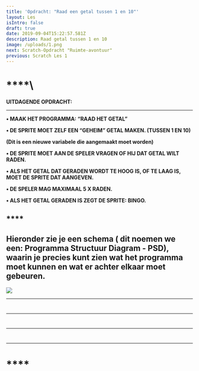 ```yaml
---
title: 'Opdracht: "Raad een getal tussen 1 en 10"'
layout: Les
isIntro: false
draft: true
date: 2019-09-04T15:22:57.581Z
description: Raad getal tussen 1 en 10
image: /uploads/1.png
next: Scratch-Opdracht "Ruimte-avontuur"
previous: Scratch Les 1
---
```

# ****\
**UITDAGENDE OPDRACHT:**

****

**•	MAAK HET PROGRAMMA:  “RAAD HET GETAL”**

**•	DE SPRITE MOET ZELF EEN “GEHEIM” GETAL MAKEN. (TUSSEN 1 EN 10)**

**(Dit is een nieuwe variabele die aangemaakt moet worden)**

**•	DE SPRITE MOET AAN DE SPELER VRAGEN OF HIJ DAT GETAL WILT RADEN.**

**•	ALS HET GETAL DAT GERADEN WORDT TE HOOG IS, OF TE LAAG IS, MOET DE SPRITE DAT AANGEVEN.**

**•	DE SPELER MAG MAXIMAAL 5 X RADEN.**

**•	ALS HET GETAL GERADEN IS ZEGT DE SPRITE: BINGO.**

## ****

## **Hieronder zie je een schema ( dit noemen we een: Programma Structuur Diagram - PSD), waarin je precies kunt zien wat het programma moet kunnen en wat er achter elkaar moet gebeuren.**

![](/uploads/psd-getal-tussen-1-en-10-raden.png)

****

# ****

# ****

# ****

# ****

